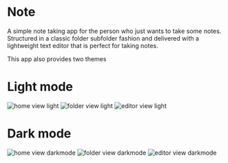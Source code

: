 # Note
A simple note taking app for the person who just wants to take some notes.
Structured in a classic folder subfolder fashion
and delivered with a lightweight text editor that is perfect for taking notes.

This app also provides two themes 

# Light mode
![home view light](https://github.com/VeronGoggans/Keeps/blob/main/docs/img/latest/home-view-light.png?raw=true)
![folder view light](https://github.com/VeronGoggans/Keeps/blob/main/docs/img/latest/folder-view-light.png?raw=true)
![editor view light](https://github.com/VeronGoggans/Keeps/blob/main/docs/img/latest/editor-view-light.png?raw=true)

# Dark mode
![home view darkmode](https://github.com/VeronGoggans/Keeps/blob/main/docs/img/latest/home-view-dark.png?raw=true)
![folder view darkmode](https://github.com/VeronGoggans/Keeps/blob/main/docs/img/latest/folder-view-dark.png?raw=true)
![editor view darkmode](https://github.com/VeronGoggans/Keeps/blob/main/docs/img/latest/editor-view-dark.png?raw=true)
